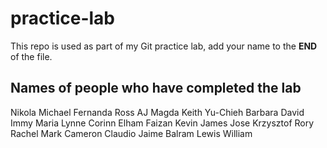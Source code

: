 # practice-lab
This repo is used as part of my Git practice lab, add your name to the __END__ of the file.

## Names of people who have completed the lab

Nikola
Michael
Fernanda
Ross
AJ
Magda
Keith
Yu-Chieh
Barbara
David
Immy
Maria
Lynne
Corinn
Elham
Faizan
Kevin
James
Jose
Krzysztof
Rory
Rachel
Mark
Cameron
Claudio
Jaime
Balram
Lewis
William